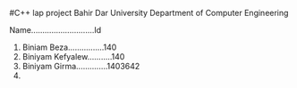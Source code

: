 #C++ lap project
Bahir Dar University Department of Computer Engineering 

Name............................Id
1. Biniam Beza................140
2. Biniyam Kefyalew...........140
3. Biniyam Girma..............1403642
4. 
